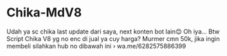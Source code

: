 # Chika-MdV8
 Udah ya sc chika last update dari saya, next konten bot lain😊  Oh iya... Btw Script Chika V8 yg no enc di jual ya cuy harga? Murmer cmn 50k, jika ingin membeli silahkan hub no dibawah ini › wa.me/6282575886399

